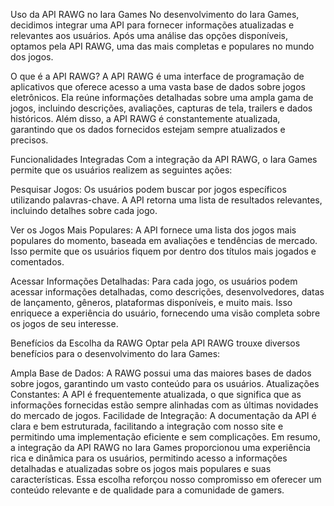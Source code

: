Uso da API RAWG no Iara Games
No desenvolvimento do Iara Games, decidimos integrar uma API para fornecer informações atualizadas e relevantes aos usuários. Após uma análise das opções disponíveis, optamos pela API RAWG, uma das mais completas e populares no mundo dos jogos.

O que é a API RAWG?
A API RAWG é uma interface de programação de aplicativos que oferece acesso a uma vasta base de dados sobre jogos eletrônicos. Ela reúne informações detalhadas sobre uma ampla gama de jogos, incluindo descrições, avaliações, capturas de tela, trailers e dados históricos. Além disso, a API RAWG é constantemente atualizada, garantindo que os dados fornecidos estejam sempre atualizados e precisos.

Funcionalidades Integradas
Com a integração da API RAWG, o Iara Games permite que os usuários realizem as seguintes ações:

Pesquisar Jogos: Os usuários podem buscar por jogos específicos utilizando palavras-chave. A API retorna uma lista de resultados relevantes, incluindo detalhes sobre cada jogo.

Ver os Jogos Mais Populares: A API fornece uma lista dos jogos mais populares do momento, baseada em avaliações e tendências de mercado. Isso permite que os usuários fiquem por dentro dos títulos mais jogados e comentados.

Acessar Informações Detalhadas: Para cada jogo, os usuários podem acessar informações detalhadas, como descrições, desenvolvedores, datas de lançamento, gêneros, plataformas disponíveis, e muito mais. Isso enriquece a experiência do usuário, fornecendo uma visão completa sobre os jogos de seu interesse.

Benefícios da Escolha da RAWG
Optar pela API RAWG trouxe diversos benefícios para o desenvolvimento do Iara Games:

Ampla Base de Dados: A RAWG possui uma das maiores bases de dados sobre jogos, garantindo um vasto conteúdo para os usuários.
Atualizações Constantes: A API é frequentemente atualizada, o que significa que as informações fornecidas estão sempre alinhadas com as últimas novidades do mercado de jogos.
Facilidade de Integração: A documentação da API é clara e bem estruturada, facilitando a integração com nosso site e permitindo uma implementação eficiente e sem complicações.
Em resumo, a integração da API RAWG no Iara Games proporcionou uma experiência rica e dinâmica para os usuários, permitindo acesso a informações detalhadas e atualizadas sobre os jogos mais populares e suas características. Essa escolha reforçou nosso compromisso em oferecer um conteúdo relevante e de qualidade para a comunidade de gamers.
